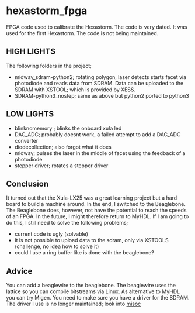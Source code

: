 # hexastorm_fpga
FPGA code used to calibrate the Hexastorm. The code is very dated. It was used for the first Hexastorm.
The code is not being maintained.

## HIGH LIGHTS
The following folders in the project;
* midway_sdram-python2; rotating polygon, laser detects starts facet via photodiode and reads data from SDRAM.
Data can be uploaded to the SDRAM with XSTOOL; which is provided by XESS.
* SDRAM-python3_nostep; same as above but python2 ported to python3

## LOW LIGHTS
* blinknomemory ; blinks the onboard xula led
* DAC_ADC; probably doesnt work, a failed attempt to add a DAC_ADC converter
* diodecollection; also forgot what it does
* midway; pulses the laser in the middle of facet using the feedback of a photodiode
* stepper driver; rotates a stepper driver

## Conclusion
It turned out that the Xula-LX25 was a great learning project but a hard board to build a machine around.
In the end, I switched to the Beaglebone. The Beaglebone does, however, not have the potential to reach the speeds of an FPGA.
In the future, I might therefore return to MyHDL. If I am going to do this, I still need to solve the following problems;
* current code is ugly (solvable)
* it is not possible to upload data to the sdram, only via XSTOOLS (challenge, no idea how to solve it)
* could I use a ring buffer like is done with the beaglebone?

## Advice
You can add a beaglewire to the beaglebone. The beaglewire uses the lattice so you can compile bitstreams via Linux.
As alternative to MyHDL you can try Migen. You need to make sure you have a driver for the SDRAM.
The driver I use is no longer maintained; look into [misoc](https://github.com/m-labs/misoc)




